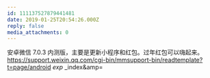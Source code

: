 ```yaml
---
id: 111137527879441481
date: 2019-01-25T20:54:26.000Z
reply: false
media_attachments: 0
---
```


安卓微信 7.0.3 内测版，主要是更新小程序和红包。过年红包可以嗨起来。https://support.weixin.qq.com/cgi-bin/mmsupport-bin/readtemplate?t=page/android _exp_ _index&amp= 

